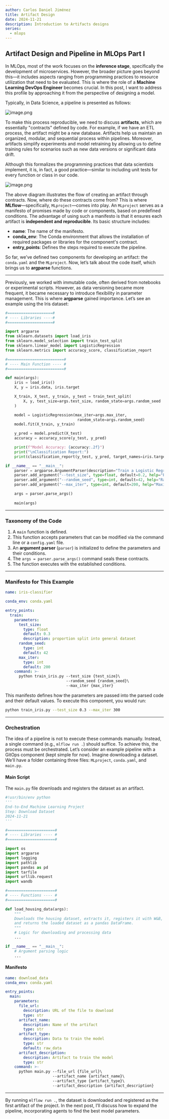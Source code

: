 ```yaml
---
author: Carlos Daniel Jiménez
title: Artifact Design
date: 2024-11-21
description: Introduction to Artifacts designs
series:
  - mlops
---
```

## Artifact Design and Pipeline in MLOps Part I

In MLOps, most of the work focuses on the **inference stage**, specifically the development of microservices. However, the broader picture goes beyond this—it includes aspects ranging from programming practices to resource utilization that need to be evaluated. This is where the role of a **Machine Learning DevOps Engineer** becomes crucial. In this post, I want to address this profile by approaching it from the perspective of designing a model.

Typically, in Data Science, a pipeline is presented as follows:

 

![image.png](https://github.com/carlosjimenez88M/carlosjimenez88m.github.io/blob/master/images/image.png?raw=true)

To make this process reproducible, we need to discuss **artifacts**, which are essentially "contracts" defined by code. For example, if we have an ETL process, the artifact might be a new database. Artifacts help us maintain an organized, modular, and sequential process within pipelines. Moreover, artifacts simplify experiments and model retraining by allowing us to define training rules for scenarios such as new data versions or significant data drift.

Although this formalizes the programming practices that data scientists implement, it is, in fact, a good practice—similar to including unit tests for every function or class in our code.

![image.png](https://github.com/carlosjimenez88M/carlosjimenez88m.github.io/blob/master/images/artifacts.png?raw=true)

The above diagram illustrates the flow of creating an artifact through contracts. Now, where do these contracts come from? This is where **MLflow**—specifically, `MLproject`—comes into play. An `MLproject` serves as a manifesto of promises made by code or components, based on predefined conditions. The advantage of using such a manifesto is that it ensures each artifact is **independent and reproducible**. Its basic structure includes:

- **name**: The name of the manifesto.
- **conda_env**: The Conda environment that allows the installation of required packages or libraries for the component's contract.
- **entry_points**: Defines the steps required to execute the pipeline.

So far, we’ve defined two components for developing an artifact: the `conda.yaml` and the `MLproject`. Now, let’s talk about the code itself, which brings us to **argparse** functions.

---

Previously, we worked with immutable code, often derived from notebooks or experimental scripts. However, as data versioning became more frequent, it became necessary to introduce flexibility in parameter management. This is where **argparse** gained importance. Let’s see an example using the Iris dataset:

```python
#====================#
# ---- Libraries ----#
#====================#

import argparse
from sklearn.datasets import load_iris
from sklearn.model_selection import train_test_split
from sklearn.linear_model import LogisticRegression
from sklearn.metrics import accuracy_score, classification_report

#=========================#
# ---- Main Function ---- #
#=========================#

def main(args):
    iris = load_iris()
    X, y = iris.data, iris.target

    X_train, X_test, y_train, y_test = train_test_split(
        X, y, test_size=args.test_size, random_state=args.random_seed
    )

    model = LogisticRegression(max_iter=args.max_iter, 
                                random_state=args.random_seed)
    model.fit(X_train, y_train)

    y_pred = model.predict(X_test)
    accuracy = accuracy_score(y_test, y_pred)

    print(f"Model Accuracy: {accuracy:.2f}")
    print("\nClassification Report:")
    print(classification_report(y_test, y_pred, target_names=iris.target_names))

if __name__ == "__main__":
    parser = argparse.ArgumentParser(description="Train a Logistic Regression model on the Iris dataset.")
    parser.add_argument("--test_size", type=float, default=0.2, help="Proportion of data to use for testing (default: 0.2)")
    parser.add_argument("--random_seed", type=int, default=42, help="Random seed for reproducibility (default: 42)")
    parser.add_argument("--max_iter", type=int, default=200, help="Maximum number of iterations for Logistic Regression (default: 200)")

    args = parser.parse_args()
    
    main(args)

```

---

### **Taxonomy of the Code**
1. A `main` function is defined.
2. This function accepts parameters that can be modified via the command line or a `config.yaml` file.
3. An **argument parser** (`parser`) is initialized to define the parameters and their conditions.
4. The `args = parser.parse_args()` command seals these contracts.
5. The function executes with the established conditions.

---

### **Manifesto for This Example**

```yaml
name: iris-classifier

conda_env: conda.yaml

entry_points:
  train:
    parameters:
      test_size: 
        type: float
        default: 0.3
        description: proportion split into general dataset
      random_seed: 
        type: int
        default: 42
      max_iter: 
        type: int
        default: 200
    command: >-
      python train_iris.py --test_size {test_size}\ 
                           --random_seed {random_seed}\ 
                           --max_iter {max_iter}
```

This manifesto defines how the parameters are passed into the parsed code and their default values. To execute this component, you would run:

```bash
python train_iris.py --test_size 0.3 --max_iter 300
```

---

### **Orchestration**

The idea of a pipeline is not to execute these commands manually. Instead, a single command (e.g., `mlflow run .`) should suffice. To achieve this, the process must be orchestrated. Let’s consider an example pipeline with a GitOps component (kept simple for now). Imagine downloading a dataset. We’ll have a folder containing three files: `MLproject`, `conda.yaml`, and `main.py`.

#### **Main Script**
The `main.py` file downloads and registers the dataset as an artifact.

```python
#!usr/bin/env python
'''
End-to-End Machine Learning Project
Step: Download Dataset
2024-11-21
'''

#=====================#
# ---- Libraries ---- #
#=====================#

import os
import argparse
import logging
import pathlib
import pandas as pd
import tarfile
import urllib.request
import wandb

#=====================#
# ---- Functions ---- #
#=====================#

def load_housing_data(args):
    """
    Downloads the housing dataset, extracts it, registers it with W&B,
    and returns the loaded dataset as a pandas DataFrame.
    """
    # Logic for downloading and processing data
    ...

if __name__ == "__main__":
    # Argument parsing logic
    ...
```

#### **Manifesto**
```yaml
name: download_data
conda_env: conda.yaml

entry_points:
  main:
    parameters:
      file_url:
        description: URL of the file to download
        type: str
      artifact_name:
        description: Name of the artifact
        type: str
      artifact_type:
        description: Data to train the model
        type: str
        default: raw_data
      artifact_description:
        description: Artifact to train the model
        type: str
    command: >-
      python main.py --file_url {file_url}\
                     --artifact_name {artifact_name}\
                     --artifact_type {artifact_type}\
                     --artifact_description {artifact_description}
```

---

By running `mlflow run .`, the dataset is downloaded and registered as the first artifact of the project. In the next post, I’ll discuss how to expand the pipeline, incorporating agents to find the best model parameters.